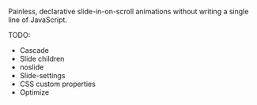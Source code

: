 Painless, declarative slide-in-on-scroll animations without writing a single line of JavaScript.

TODO: 
  * Cascade
  * Slide children
  * noslide
  * Slide-settings
  * CSS custom properties
  * Optimize
